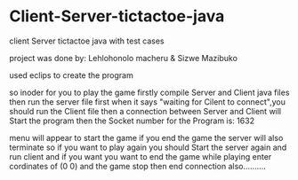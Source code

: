 # Client-Server-tictactoe-java
client Server tictactoe java with test cases

project was done by:
Lehlohonolo macheru & Sizwe Mazibuko


used eclips to create the program

so inoder for you to play the game firstly compile Server and Client java files then run the server file first
when it says "waiting for Cilent to connect",you should run the Client file then a connection between Server and Client
will Start the program then the Socket number for the Program is: 1632

menu will appear to start the game if you end the game the server will also terminate so if you want to play again you should
Start the server again and run client and if you want you want to end the game while playing enter cordinates of (0 0) and the 
game stop then end connection also..........
